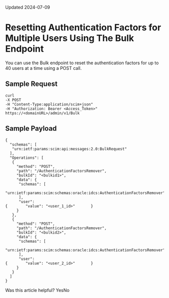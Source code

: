 Updated 2024-07-09
# Resetting Authentication Factors for Multiple Users Using The Bulk Endpoint
You can use the Bulk endpoint to reset the authentication factors for up to 40 users at a time using a POST call.
## Sample Request
```
curl
-X POST
-H "Content-Type:application/scim+json"
-H "Authorization: Bearer <Access_Token>"
https://<domainURL>/admin/v1/Bulk
```

## Sample Payload
```
{
  "schemas": [
   "urn:ietf:params:scim:api:messages:2.0:BulkRequest"
  ],
  "Operations": [
   {
     "method": "POST",
     "path": "/AuthenticationFactorsRemover",
     "bulkId": "<bulkid1>",
     "data": {
      "schemas": [
        "urn:ietf:params:scim:schemas:oracle:idcs:AuthenticationFactorsRemover"
      ],
      "user":
{        "value": "<user_1_id>"       }
     }
   },
   {
     "method": "POST",
     "path": "/AuthenticationFactorsRemover",
     "bulkId": "<bulkid2>",
     "data": {
      "schemas": [
        "urn:ietf:params:scim:schemas:oracle:idcs:AuthenticationFactorsRemover"
      ],
      "user":
{        "value": "<user_2_id>"       }
     }
   }
  ]
}

```

Was this article helpful?
YesNo


